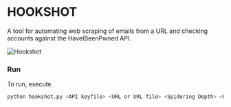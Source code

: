 # HOOKSHOT
A tool for automating web scraping of emails from a URL and checking accounts against the HaveIBeenPwned API. 

![Hookshot](https://www.zeldadungeon.net/wiki/images/thumb/d/d3/OoT_Hookshot.png/200px-OoT_Hookshot.png)

### Run
To run, execute 
```bash
python hookshot.py <API keyfile> <URL or URL file> <Spidering Depth> <Output File>
```
